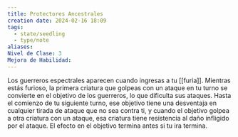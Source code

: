 ```yaml
---
title: Protectores Ancestrales
creation date: 2024-02-16 18:09
tags:
  - state/seedling
  - type/note
aliases: 
Nivel de Clase: 3
Mejora de Habilidad:
---
```

Los guerreros espectrales aparecen cuando ingresas a tu [[furia]]. Mientras estás furioso, la primera
criatura que golpeas con un ataque en tu turno se convierte en el objetivo de los guerreros, lo que
dificulta sus ataques. Hasta el comienzo de tu siguiente turno, ese objetivo tiene una desventaja en cualquier tirada de ataque que no sea contra ti, y cuando el objetivo golpea a otra criatura con un ataque, esa criatura tiene resistencia al daño infligido por el ataque. El efecto en el objetivo termina antes si tu ira termina.
